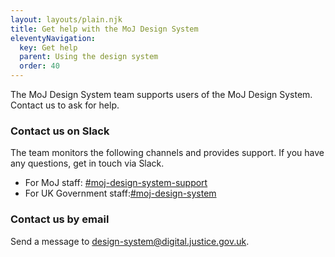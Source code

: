 ```yaml
---
layout: layouts/plain.njk
title: Get help with the MoJ Design System
eleventyNavigation:
  key: Get help
  parent: Using the design system
  order: 40
---
```


<span class="govuk-caption-xl">The MoJ Design System team supports users of the MoJ Design System. Contact us to ask for help.</span>

### Contact us on Slack

The team monitors the following channels and provides support. If you have any questions, get in touch via Slack.

- For MoJ staff: [#moj-design-system-support](https://moj.enterprise.slack.com/archives/CH5RUSB27)
- For UK Government staff:[#moj-design-system](https://ukgovernmentdigital.slack.com/archives/CJ6QDRDGC)

### Contact us by email

Send a message to [design-system@digital.justice.gov.uk](mailto:design-system@digital.justice.gov.uk).
